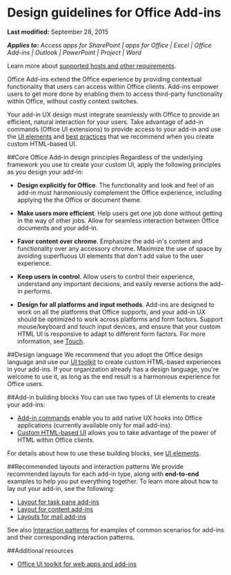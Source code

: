 # Design guidelines for Office Add-ins

**Last modified:** September 28, 2015

***Applies to:** Access apps for SharePoint | apps for Office | Excel | Office Add-ins | Outlook | PowerPoint | Project | Word*

Learn more about [supported hosts and other requirements](https://msdn.microsoft.com/EN-US/library/office/dn833104.aspx).

Office Add-ins extend the Office experience by providing contextual functionality that users can access within Office clients. Add-ins empower users to get more done by enabling them to access third-party functionality within Office, without costly context switches. 

 Your add-in UX design must integrate seamlessly with Office to provide an efficient, natural interaction for your users. Take advantage of add-in commands (Office UI extensions) to provide access to your add-in and use the [UI elements](UIElements.md) and [best practices](BestPractices.md) that we recommend when you create custom HTML-based UI. 
 
 
##Core Office Add-in design principles
Regardless of the underlying framework you use to create your custom UI, apply the following principles as you design your add-in: 

- **Design explicitly for Office**. The functionality and look and feel of an add-in must harmoniously complement the Office experience, including applying the the Office or document theme.
 
- **Make users more efficient**. Help users get one job done without getting in the way of other jobs. Allow for seamless interaction between Office documents and your add-in. 

- **Favor content over chrome**. Emphasize the add-in's content and functionality over any accessory chrome. Maximize the use of space by avoiding superfluous UI elements that don't add value to the user experience.  

- **Keep users in control**. Allow users to control their experience, understand any important decisions, and easily reverse actions the add-in performs. 

- **Design for all platforms and input methods**. Add-ins are designed to work on all the platforms that Office supports, and your add-in UX should be optimized to work across platforms and form factors. Support mouse/keyboard and touch input devices, and ensure that your custom HTML UI is responsive to adapt to different form factors. For more information, see [Touch](BestPractices.md#Touch). 


##Design language
We recommend that you adopt the Office design language and use our [UI toolkit](UIToolkit.md) to create custom HTML-based experiences in your add-ins. If your organization already has a design language, you're welcome to use it, as long as the end result is a harmonious experience for Office users. 


##Add-in building blocks
You can use two types of UI elements to create your add-ins: 

- [Add-in commands](UIElements.md#add-in-commands) enable you to add native UX hooks into Office applications (currently available only for mail add-ins).
- [Custom HTML-based UI](UIElements.md#custom-html-based-ui) allows you to take advantage of the power of HTML within Office clients. 

For details about how to use these building blocks, see [UI elements](UIElements.md).  


##Recommended layouts and interaction patterns
We provide recommended layouts for each add-in type, along with **end-to-end** examples to help you put everything together. To learn more about how to lay out your add-in, see the following:

- [Layout for task pane add-ins](TaskpaneAddIn.md)
- [Layout for content add-ins](ContentAddIn.md) 
- [Layouts for mail add-ins](MailAddIn.md)

See also [Interaction patterns](https://msdn.microsoft.com/EN-US/library/dn358357.aspx) for examples of common scenarios for add-ins and their corresponding interaction patterns.

##Additional resources

- [Office UI toolkit for web apps and add-ins](UIToolkit.md)